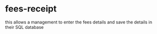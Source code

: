 # fees-receipt
this allows a management to enter the fees details and save the details in their SQL database
